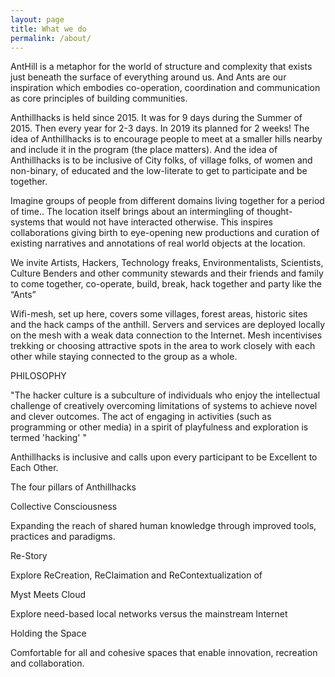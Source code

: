 ```yaml
---
layout: page
title: What we do
permalink: /about/
---
```


AntHill is a metaphor for the world of structure and complexity that exists just beneath the surface of everything around us. And Ants are our inspiration which embodies co-operation, coordination and communication as core principles of building communities.

Anthillhacks is held since 2015. It was for 9 days during the Summer of 2015. Then every year for 2-3 days. In 2019 its planned for 2 weeks! The idea of Anthillhacks is to encourage people to meet at a smaller hills nearby and include it in the program (the place matters). And the idea of Anthillhacks is to be inclusive of City folks, of village folks, of women and non-binary, of educated and the low-literate to get to participate and be together.

Imagine groups of people from different domains living together for a period of time.. The location itself brings about an intermingling of thought-systems that would not have interacted otherwise. This inspires collaborations giving birth to eye-opening new productions and curation of existing narratives and annotations of real world objects at the location.

We invite Artists, Hackers, Technology freaks, Environmentalists, Scientists, Culture Benders and other community stewards and their friends and family to come together, co-operate, build, break, hack together and party like the “Ants”

Wifi-mesh, set up here, covers some villages, forest areas, historic sites and the hack camps of the anthill. Servers and services are deployed locally on the mesh with a weak data connection to the Internet. Mesh incentivises trekking or choosing attractive spots in the area to work closely with each other while staying connected to the group as a whole.


PHILOSOPHY

"The hacker culture is a subculture of individuals who enjoy the intellectual challenge of creatively overcoming limitations of systems to achieve novel and clever outcomes. The act of engaging in activities (such as programming or other media) in a spirit of playfulness and exploration is termed 'hacking' "

Anthillhacks is inclusive and calls upon every participant to be Excellent to Each Other.

The four pillars of Anthillhacks

Collective Consciousness

Expanding the reach of shared human knowledge through improved tools, practices and paradigms.

Re-Story

Explore ReCreation, ReClaimation and ReContextualization of

Myst Meets Cloud

Explore need-based local networks versus the mainstream Internet

Holding the Space

Comfortable for all and cohesive spaces that enable innovation, recreation and collaboration.


